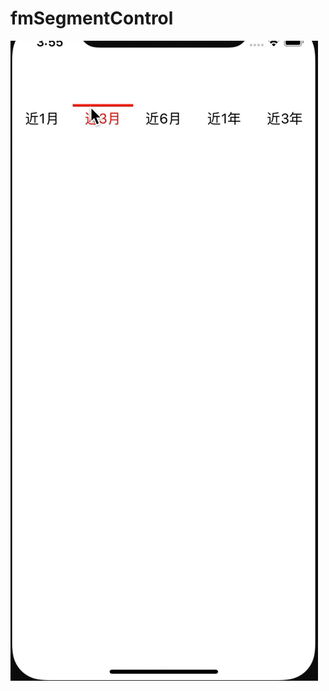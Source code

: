 # fmSegmentControl

![image]( https://github.com/SYkehaoran/fmSegmentControl/blob/master/segmentControll.gif)
